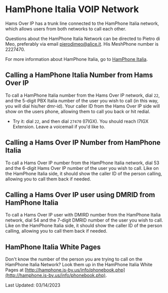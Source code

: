 # HamPhone Italia VOIP Network

Hams Over IP has a trunk line connected to the HamPhone Italia network, which allows users from both networks to call each other.

Questions about the HamPhone Italia Network can be directed to Pietro di Meo, preferably via email pierodimeo@alice.it. His MeshPhone number is 2227470.

For more information about HamPhone Italia, go to [HamPhone Italia](https://51593.it/benvenuti-in-hamphone-italia/).

## Calling a HamPhone Italia Number from Hams Over IP

To call a HamPhone Italia number from the Hams Over IP network, dial ```22```, and the 5-digit PBX Italia number of the user you wish to call (in this way, you will dial his/her dmr-id). Your caller ID from the Hams Over IP side will show on the users phone, allowing them to call you back or hit redial.

* Try it: dial ```22```, and then dial ```27470``` (I7IGX). You should reach I7IGX Extension.  Leave a voicemail if you'd like to.

## Calling a Hams Over IP Number from HamPhone Italia

To call a Hams Over IP number from the HamPhone Italia network, dial 53 and the 6-digit Hams Over IP number of the user you wish to call. Like on the HamPhone Italia side, it should show the caller ID of the person calling, allowing you to call them back if needed.

## Calling a Hams Over IP user using DMRID from HamPhone Italia

To call a Hams Over IP user with DMIRD number from the HamPhone Italia network, dial 54 and the 7-digit DMRID number of the user you wish to call. Like on the HamPhone Italia side, it should show the caller ID of the person calling, allowing you to call them back if needed.

## HamPhone Italia White Pages

Don't know the number of the person you are trying to call on the HamPhone Italia Network? Look them up in the HamPhone Italia White Pages at [http://hamphone.is-by.us/info/phonebook.php](http://hamphone.is-by.us/info/phonebook.php).

Last Updated: 03/14/2023
